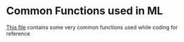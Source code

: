 # Common Functions used in ML
[This file](https://github.com/ayuba7272/python_ML#:~:text=last%20month-,pyFunctions.py,-updated%20pyFunctions.py) contains some very common functions used while coding for reference
